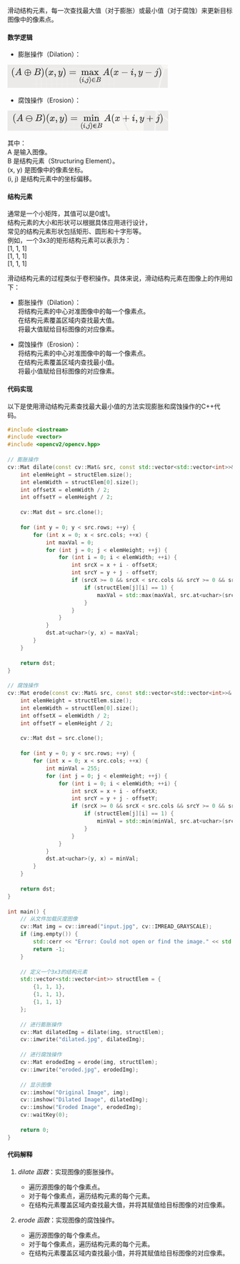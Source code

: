 滑动结构元素，每一次查找最大值（对于膨胀）或最小值（对于腐蚀）来更新目标图像中的像素点。

#### 数学逻辑

- 膨胀操作（Dilation）：<br>

![膨胀](image-9.png)

- 腐蚀操作（Erosion）：<br>

![腐蚀](image-10.png)

其中：<br>
A  是输入图像。<br>
B  是结构元素（Structuring Element）。<br>
(x, y) 是图像中的像素坐标。<br>
(i, j) 是结构元素中的坐标偏移。<br>

#### 结构元素
通常是一个小矩阵，其值可以是0或1。<br>
结构元素的大小和形状可以根据具体应用进行设计，<br>
常见的结构元素形状包括矩形、圆形和十字形等。<br>
例如，一个3x3的矩形结构元素可以表示为：<br>
[1, 1, 1]<br>
[1, 1, 1]<br>
[1, 1, 1]<br>

滑动结构元素的过程类似于卷积操作。具体来说，滑动结构元素在图像上的作用如下：<br>

- 膨胀操作（Dilation）：<br>
将结构元素的中心对准图像中的每一个像素点。<br>
在结构元素覆盖区域内查找最大值。<br>
将最大值赋给目标图像的对应像素。<br>

- 腐蚀操作（Erosion）：<br>
将结构元素的中心对准图像中的每一个像素点。<br>
在结构元素覆盖区域内查找最小值。<br>
将最小值赋给目标图像的对应像素。<br>


#### 代码实现

以下是使用滑动结构元素查找最大最小值的方法实现膨胀和腐蚀操作的C++代码。

```cpp
#include <iostream>
#include <vector>
#include <opencv2/opencv.hpp>

// 膨胀操作
cv::Mat dilate(const cv::Mat& src, const std::vector<std::vector<int>>& structElem) {
    int elemHeight = structElem.size();
    int elemWidth = structElem[0].size();
    int offsetX = elemWidth / 2;
    int offsetY = elemHeight / 2;

    cv::Mat dst = src.clone();

    for (int y = 0; y < src.rows; ++y) {
        for (int x = 0; x < src.cols; ++x) {
            int maxVal = 0;
            for (int j = 0; j < elemHeight; ++j) {
                for (int i = 0; i < elemWidth; ++i) {
                    int srcX = x + i - offsetX;
                    int srcY = y + j - offsetY;
                    if (srcX >= 0 && srcX < src.cols && srcY >= 0 && srcY < src.rows) {
                        if (structElem[j][i] == 1) {
                            maxVal = std::max(maxVal, src.at<uchar>(srcY, srcX));
                        }
                    }
                }
            }
            dst.at<uchar>(y, x) = maxVal;
        }
    }

    return dst;
}

// 腐蚀操作
cv::Mat erode(const cv::Mat& src, const std::vector<std::vector<int>>& structElem) {
    int elemHeight = structElem.size();
    int elemWidth = structElem[0].size();
    int offsetX = elemWidth / 2;
    int offsetY = elemHeight / 2;

    cv::Mat dst = src.clone();

    for (int y = 0; y < src.rows; ++y) {
        for (int x = 0; x < src.cols; ++x) {
            int minVal = 255;
            for (int j = 0; j < elemHeight; ++j) {
                for (int i = 0; i < elemWidth; ++i) {
                    int srcX = x + i - offsetX;
                    int srcY = y + j - offsetY;
                    if (srcX >= 0 && srcX < src.cols && srcY >= 0 && srcY < src.rows) {
                        if (structElem[j][i] == 1) {
                            minVal = std::min(minVal, src.at<uchar>(srcY, srcX));
                        }
                    }
                }
            }
            dst.at<uchar>(y, x) = minVal;
        }
    }

    return dst;
}

int main() {
    // 从文件加载灰度图像
    cv::Mat img = cv::imread("input.jpg", cv::IMREAD_GRAYSCALE);
    if (img.empty()) {
        std::cerr << "Error: Could not open or find the image." << std::endl;
        return -1;
    }

    // 定义一个3x3的结构元素
    std::vector<std::vector<int>> structElem = {
        {1, 1, 1},
        {1, 1, 1},
        {1, 1, 1}
    };

    // 进行膨胀操作
    cv::Mat dilatedImg = dilate(img, structElem);
    cv::imwrite("dilated.jpg", dilatedImg);

    // 进行腐蚀操作
    cv::Mat erodedImg = erode(img, structElem);
    cv::imwrite("eroded.jpg", erodedImg);

    // 显示图像
    cv::imshow("Original Image", img);
    cv::imshow("Dilated Image", dilatedImg);
    cv::imshow("Eroded Image", erodedImg);
    cv::waitKey(0);

    return 0;
}
```

#### 代码解释

1. *dilate 函数*：实现图像的膨胀操作。
   - 遍历源图像的每个像素点。
   - 对于每个像素点，遍历结构元素的每个元素。
   - 在结构元素覆盖区域内查找最大值，并将其赋值给目标图像的对应像素。

2. *erode 函数*：实现图像的腐蚀操作。
   - 遍历源图像的每个像素点。
   - 对于每个像素点，遍历结构元素的每个元素。
   - 在结构元素覆盖区域内查找最小值，并将其赋值给目标图像的对应像素。

